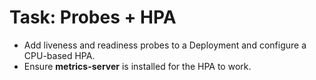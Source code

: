 # Task: Probes + HPA
- Add liveness and readiness probes to a Deployment and configure a CPU-based HPA.
- Ensure **metrics-server** is installed for the HPA to work.
